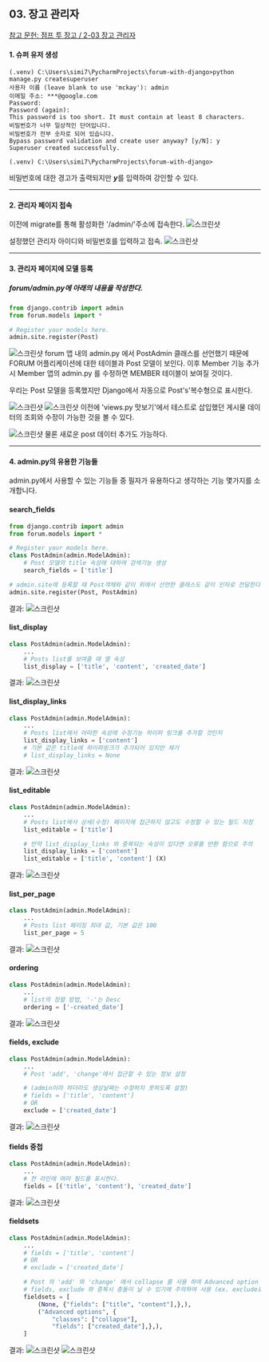 ## 03. 장고 관리자

[참고 문헌: 점프 투 장고 / 2-03 장고 관리자](https://wikidocs.net/70718)

#### 1. 슈퍼 유저 생성
```
(.venv) C:\Users\simi7\PycharmProjects\forum-with-django>python manage.py createsuperuser
사용자 이름 (leave blank to use 'mckay'): admin
이메일 주소: ***@google.com   
Password: 
Password (again): 
This password is too short. It must contain at least 8 characters.
비밀번호가 너무 일상적인 단어입니다.
비밀번호가 전부 숫자로 되어 있습니다.
Bypass password validation and create user anyway? [y/N]: y
Superuser created successfully.

(.venv) C:\Users\simi7\PycharmProjects\forum-with-django>

```
비밀번호에 대한 경고가 출력되지만 ***y***를 입력하여 강인할 수 있다.

---

#### 2. 관리자 페이지 접속
이전에 migrate를 통해 활성화한 '/admin/'주소에 접속한다.
![스크린샷](/statics/03/03_01.png)

설정했던 관리자 아이디와 비밀번호를 입력하고 접속.
![스크린샷](/statics/03/03_02.png)

---

#### 3. 관리자 페이지에 모델 등록
##### forum/admin.py에 아래의 내용을 작성한다.
```python
from django.contrib import admin
from forum.models import *

# Register your models here.
admin.site.register(Post)
```
![스크린샷](/statics/03/03_03.png)
forum 앱 내의 admin.py 에서 PostAdmin 클래스를 선언했기 때문에 FORUM 어플리케이션에 대한 테이블과 Post 모델이 보인다. 
이후 Member 기능 추가시 Member 앱의 admin.py 를 수정하면 MEMBER 테이블이 보여질 것이다.

우리는 Post 모델을 등록했지만 Django에서 자동으로 Post's'복수형으로 표시한다.

![스크린샷](/statics/03/03_04.png)
![스크린샷](/statics/03/03_05.png)
이전에 'views.py 맛보기'에서 테스트로 삽입했던 게시물 데이터의 조회와 수정이 가능한 것을 볼 수 있다.

![스크린샷](/statics/03/03_06.png)
물론 새로운 post 데이터 추가도 가능하다.

---

#### 4. admin.py의 유용한 기능들
admin.py에서 사용할 수 있는 기능들 중 필자가 유용하다고 생각하는 기능 몇가지를 소개합니다.

#### search_fields
```python
from django.contrib import admin
from forum.models import *

# Register your models here.
class PostAdmin(admin.ModelAdmin):
    # Post 모델의 title 속성에 대하여 검색기능 생성
    search_fields = ['title']

# admin.site에 등록할 때 Post객채와 같이 위에서 선언한 클래스도 같이 인자로 전달한다.
admin.site.register(Post, PostAdmin)
```
결과:
![스크린샷](/statics/03/03_07.png)

#### list_display
```python
class PostAdmin(admin.ModelAdmin):
    ...
    # Posts list를 보여줄 때 열 속성
    list_display = ['title', 'content', 'created_date']
```
결과:
![스크린샷](/statics/03/03_08.png)

#### list_display_links
```python
class PostAdmin(admin.ModelAdmin):
    ...
    # Posts list에서 어떠한 속성에 수정기능 하이퍼 링크를 추가할 것인지
    list_display_links = ['content']
    # 기본 값은 title에 하이퍼링크가 추가되어 있지만 제거
    # list_display_links = None
```
결과:
![스크린샷](/statics/03/03_09.png)

#### list_editable
```python
class PostAdmin(admin.ModelAdmin):
    ...
    # Posts list에서 상세(수정) 페이지에 접근하지 않고도 수정할 수 있는 필드 지정
    list_editable = ['title']

    # 만약 list_display_links 와 중복되는 속성이 있다면 오류를 반환 함으로 주의
    list_display_links = ['content']
    list_editable = ['title', 'content'] (X)
```
결과:
![스크린샷](/statics/03/03_10.png)

#### list_per_page
```python
class PostAdmin(admin.ModelAdmin):
    ...
    # Posts list 페이징 최대 값, 기본 값은 100
    list_per_page = 5
```
결과:
![스크린샷](/statics/03/03_11.png)

#### ordering
```python
class PostAdmin(admin.ModelAdmin):
    ...
    # list의 정렬 방법, '-'는 Desc
    ordering = ['-created_date']
```
결과:
![스크린샷](/statics/03/03_12.png)

#### fields, exclude
```python
class PostAdmin(admin.ModelAdmin):
    ...
    # Post 'add', 'change'에서 접근할 수 있는 정보 설정 

    # (admin이라 하더라도 생성날짜는 수정하지 못하도록 설정)
    # fields = ['title', 'content']
    # OR
    exclude = ['created_date']
```
결과:
![스크린샷](/statics/03/03_13.png)

#### fields 중첩
```python
class PostAdmin(admin.ModelAdmin):
    ...
    # 한 라인에 여러 필드를 표시한다.
    fields = [('title', 'content'), 'created_date']
```
결과:
![스크린샷](/statics/03/03_14.png)

#### fieldsets
```python
class PostAdmin(admin.ModelAdmin):
    ...
    # fields = ['title', 'content']
    # OR
    # exclude = ['created_date']

    # Post 의 'add' 와 'change' 에서 collapse 를 사용 하여 Advanced option 강조
    # fields, exclude 와 중복시 충돌이 날 수 있기에 주의하여 사용 (ex. exclude로 제외한 속성을 사용한다.)
    fieldsets = [
        (None, {"fields": ["title", "content"],},),
        ("Advanced options", {
            "classes": ["collapse"],
            "fields": ["created_date"],},),
    ]
```
결과:
![스크린샷](/statics/03/03_15.png)
![스크린샷](/statics/03/03_16.png)